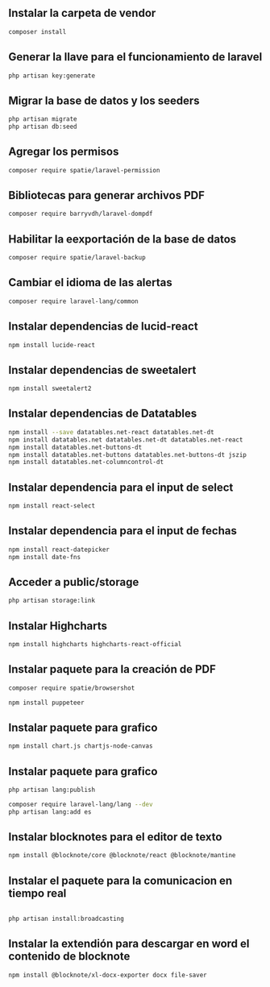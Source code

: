 <h2>Instalar la carpeta de vendor</h2>

```bash 
composer install
```

<h2>Generar la llave para el funcionamiento de laravel</h2>

```bash
php artisan key:generate
```

<h2>Migrar la base de datos y los seeders</h2>

```bash 
php artisan migrate
php artisan db:seed
```

<h2>Agregar los permisos</h2>

```bash
composer require spatie/laravel-permission
```

<h2>Bibliotecas para generar archivos PDF</h2>

```bash
composer require barryvdh/laravel-dompdf
```
<h2>Habilitar la eexportación de la base de datos</h2>

```bash
composer require spatie/laravel-backup
```
<h2>Cambiar el idioma de las alertas</h2>

```bash
composer require laravel-lang/common
```
<h2>Instalar dependencias de lucid-react</h2>

```bash
npm install lucide-react
```

<h2>Instalar dependencias de sweetalert</h2>

```bash
npm install sweetalert2
```

<h2>Instalar dependencias de Datatables</h2>

```bash
npm install --save datatables.net-react datatables.net-dt
npm install datatables.net datatables.net-dt datatables.net-react
npm install datatables.net-buttons-dt
npm install datatables.net-buttons datatables.net-buttons-dt jszip
npm install datatables.net-columncontrol-dt
```

<h2>Instalar dependencia para el input de select</h2>

```bash
npm install react-select
```


<h2>Instalar dependencia para el input de fechas</h2>

```bash
npm install react-datepicker
npm install date-fns
```

<h2>Acceder a public/storage</h2>

```bash
php artisan storage:link
```

<h2>Instalar Highcharts</h2>

```bash
npm install highcharts highcharts-react-official
```

<h2>Instalar paquete para la creación de PDF</h2>

```bash
composer require spatie/browsershot
```

```bash
npm install puppeteer
```

<h2>Instalar paquete para grafico</h2>

```bash
npm install chart.js chartjs-node-canvas
```

<h2>Instalar paquete para grafico</h2>

```bash
php artisan lang:publish
```

```bash
composer require laravel-lang/lang --dev
php artisan lang:add es
```


<h2>Instalar blocknotes para el editor de texto</h2>

```bash
npm install @blocknote/core @blocknote/react @blocknote/mantine
```

<h2>Instalar el paquete para la comunicacion en tiempo real</h2>

```bash

php artisan install:broadcasting
```


<h2>Instalar la extendión para descargar en word el contenido de blocknote</h2>

```bash
npm install @blocknote/xl-docx-exporter docx file-saver
```